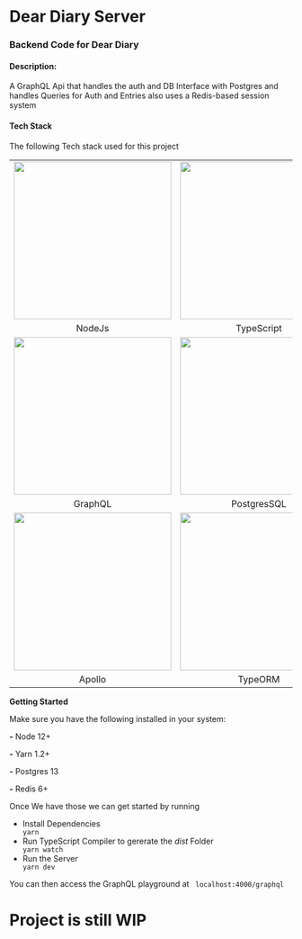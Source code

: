 # Dear Diary Server

### Backend Code for Dear Diary

<h4><b>Description:</b></h4>
<p>A GraphQL Api that handles the auth and DB Interface with Postgres and handles Queries for Auth and Entries also uses a Redis-based session system</p>
<h4>Tech Stack</h4>
<p>The following Tech stack used for this project</p>
<table>
<tr>
<td  align="center"><a  href="https://nodejs.org/en/"><img  src="https://miro.medium.com/max/2560/1*MuVcoMPyJcq8G4qf5s3HGQ.png"  width="280px"  /></a></td>
<td  align="center"><a  href="https://www.typescriptlang.org/"><img  src="https://upload.wikimedia.org/wikipedia/commons/thumb/4/4c/Typescript_logo_2020.svg/1200px-Typescript_logo_2020.svg.png"  width="280px"  /></a></td>
<td  align="center">
<a  href="https://expressjs.com/"><img  src="https://encrypted-tbn0.gstatic.com/images?q=tbn%3AANd9GcQczIIX-9smYWVgRQ-kodnhpTgbsv5kmvxadg&usqp=CAU"  /></a>
</td>
</tr>
<tr><td  align="center">NodeJs</td>
<td  align="center">TypeScript</td>
<td  align="center">Express</td>
</tr>
<tr>
<td  align="center"><a  href="https://graphql.org/"><img  src="https://graphql.org/img/logo.svg "  width="280px"  /></a></td>
<td  align="center"><a  href="https://www.postgresql.org/"><img  src="https://upload.wikimedia.org/wikipedia/commons/thumb/2/29/Postgresql_elephant.svg/1200px-Postgresql_elephant.svg.png"  width="280px"  /></a></td>
<td  align="center">
<a  href="https://redis.io/"><img  src="https://cdn.auth0.com/blog/logos/redis-icon-logo.png"/></a>
</td>
</tr>
<tr><td  align="center">GraphQL</td>
<td  align="center">PostgresSQL</td>
<td  align="center">Redis</td>
</tr>
<tr>
<td  align="center"><a  href="https://www.apollographql.com/"><img  src="https://miro.medium.com/max/3392/1*BIR94Q8MDPonvvFtsnUYLg.png"  width="280px"  /></a></td>
<td  align="center"><a  href="https://typeorm.io/"><img  src="https://avatars2.githubusercontent.com/u/20165699?s=400&v=4"  width="280px"  /></a></td>
</tr>
<tr><td  align="center">Apollo</td>
<td  align="center">TypeORM</td>

</tr>
</table>

<b>Getting Started</b>

<p>Make sure you have the following installed in your system:</p>
<p> <b>-</b> Node 12+ </p>
<p> <b>-</b> Yarn 1.2+ </p>
<p> <b>-</b> Postgres 13 </p>
<p> <b>-</b> Redis 6+</p>

<p>Once We have those we can get started by running</p>
<ul>
<li>
Install Dependencies
</li>
<code>yarn </code>
<li>
Run TypeScript Compiler to gererate the <i>dist</i> Folder</li>
<code>yarn watch</code>
<li>
Run the Server</li>
<code>yarn dev</code>
</ul>
You can then access the GraphQL playground at <code> localhost:4000/graphql</code>
<h1>Project is still WIP</h1>

[graphql]: https://graphql.org/img/logo.svg "GraphQL"
[typescript]: https://upload.wikimedia.org/wikipedia/commons/thumb/4/4c/Typescript_logo_2020.svg/1200px-Typescript_logo_2020.svg.png "TypeScript"
[postgres]: https://upload.wikimedia.org/wikipedia/commons/thumb/2/29/Postgresql_elephant.svg/1200px-Postgresql_elephant.svg.png "Postgres"
[redis]: https://cdn.auth0.com/blog/logos/redis-icon-logo.png"Redis"
